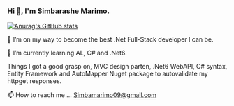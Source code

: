 ### Hi 👋, I'm Simbarashe Marimo.

[![Anurag's GitHub stats](https://github-readme-stats.vercel.app/api?username=LinuxElder)](https://github.com/LinuxElder/github-readme-stats) 

👀 I’m on my way to become the best .Net Full-Stack developer I can be.

🌱 I’m currently learning AL, C# and .Net6.

Things I got a good grasp on, MVC design parten, .Net6 WebAPI, C# syntax, Entity Framework and AutoMapper Nuget package to autovalidate my httpget responses.

📫 How to reach me ... Simbamarimo09@gmail.com
